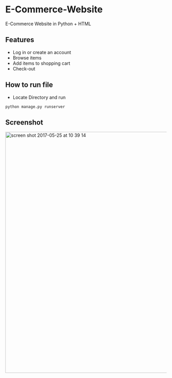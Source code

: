 # E-Commerce-Website
E-Commerce Website in Python + HTML

## Features
* Log in or create an account
* Browse items
* Add items to shopping cart
* Check-out

## How to run file

* Locate Directory and run
```
python manage.py runserver
```
## Screenshot

<img width="750" alt="screen shot 2017-05-25 at 10 39 14" src="https://cloud.githubusercontent.com/assets/28928884/26445022/76f5f844-4136-11e7-9b69-f3697e666f69.png">
